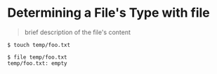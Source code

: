 # Determining a File's Type with file

> brief description of the file's content

```
﻿$ touch temp/foo.txt

$ file temp/foo.txt
temp/foo.txt: empty
```


